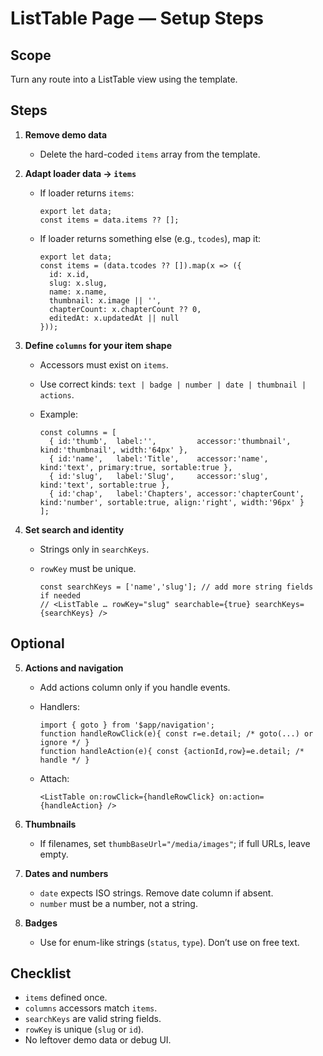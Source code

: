 # ListTable Page — Setup Steps

## Scope

Turn any route into a ListTable view using the template.

## Steps

1. **Remove demo data**

   * Delete the hard-coded `items` array from the template.

2. **Adapt loader data → `items`**

   * If loader returns `items`:

     ```svelte
     export let data;
     const items = data.items ?? [];
     ```
   * If loader returns something else (e.g., `tcodes`), map it:

     ```svelte
     export let data;
     const items = (data.tcodes ?? []).map(x => ({
       id: x.id,
       slug: x.slug,
       name: x.name,
       thumbnail: x.image || '',
       chapterCount: x.chapterCount ?? 0,
       editedAt: x.updatedAt || null
     }));
     ```

3. **Define `columns` for your item shape**

   * Accessors must exist on `items`.
   * Use correct kinds: `text | badge | number | date | thumbnail | actions`.
   * Example:

     ```svelte
     const columns = [
       { id:'thumb',  label:'',         accessor:'thumbnail',    kind:'thumbnail', width:'64px' },
       { id:'name',   label:'Title',    accessor:'name',         kind:'text', primary:true, sortable:true },
       { id:'slug',   label:'Slug',     accessor:'slug',         kind:'text', sortable:true },
       { id:'chap',   label:'Chapters', accessor:'chapterCount', kind:'number', sortable:true, align:'right', width:'96px' }
     ];
     ```

4. **Set search and identity**

   * Strings only in `searchKeys`.
   * `rowKey` must be unique.

     ```svelte
     const searchKeys = ['name','slug']; // add more string fields if needed
     // <ListTable … rowKey="slug" searchable={true} searchKeys={searchKeys} />
     ```

## Optional

5. **Actions and navigation**

   * Add actions column only if you handle events.
   * Handlers:

     ```svelte
     import { goto } from '$app/navigation';
     function handleRowClick(e){ const r=e.detail; /* goto(...) or ignore */ }
     function handleAction(e){ const {actionId,row}=e.detail; /* handle */ }
     ```
   * Attach:

     ```svelte
     <ListTable on:rowClick={handleRowClick} on:action={handleAction} />
     ```

6. **Thumbnails**

   * If filenames, set `thumbBaseUrl="/media/images"`; if full URLs, leave empty.

7. **Dates and numbers**

   * `date` expects ISO strings. Remove date column if absent.
   * `number` must be a number, not a string.

8. **Badges**

   * Use for enum-like strings (`status`, `type`). Don’t use on free text.

## Checklist

* `items` defined once.
* `columns` accessors match `items`.
* `searchKeys` are valid string fields.
* `rowKey` is unique (`slug` or `id`).
* No leftover demo data or debug UI.
